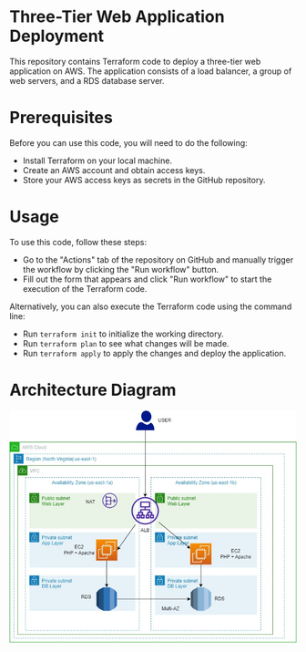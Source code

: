 # Three-Tier Web Application Deployment
This repository contains Terraform code to deploy a three-tier web application on AWS. The application consists of a load balancer, a group of web servers, and a RDS database server.

# Prerequisites
Before you can use this code, you will need to do the following:

- Install Terraform on your local machine.
- Create an AWS account and obtain access keys.
- Store your AWS access keys as secrets in the GitHub repository.

# Usage
To use this code, follow these steps:

- Go to the "Actions" tab of the repository on GitHub and manually trigger the workflow by clicking the "Run workflow" button.
- Fill out the form that appears and click "Run workflow" to start the execution of the Terraform code.

Alternatively, you can also execute the Terraform code using the command line:
- Run ``` terraform init ``` to initialize the working directory.
- Run ```terraform plan``` to see what changes will be made.
- Run ```terraform apply``` to apply the changes and deploy the application.

# Architecture Diagram
![Architecture Diagram](./three-tier-app-architecture-diagram.jpg)
